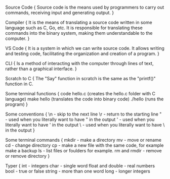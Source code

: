 Source Code {
  Source code is the means used by programmers to carry out commands, receiving input and generating output.
}

Compiler {
  It is the means of translating a source code written in some language such as C, Go, etc. It is responsible for translating these commands into the binary system, making them understandable to the computer.
}

VS Code {
  It is a system in which we can write source code. It allows writing and testing code, facilitating the organization and creation of a program.
}

CLI {
 Is a method of interacting with the computer through lines of text, rather than a graphical interface.
}

Scratch to C {
  The "Say" function in scratch is the same as the "printf()" function in C.

Some terminal functions {
  code hello.c (creates the hello.c folder with C language)
  make hello (translates the code into binary code)
  ./hello (runs the program)
}

Some conventions {
  \n - skip to the next line
  \r - return to the starting line
  \" - used when you literally want to have " in the output
  \' - used when you literally want to have ' in the output
  \\ - used when you literally want to have \ in the output
}

Some terminal commands {
  mkdir - make a directory 
  mv - move or rename 
  cd - change directory
  cp - make a new file with the same code, for example make a backup
  ls - list files or foulders for example.
  rm and rmdir - remove or remove directory
}

Typer {
  int - integers
  char - single word
  float and double - real numbers
  bool - true or false
  string - more than one word
  long - longer integers
  
  
